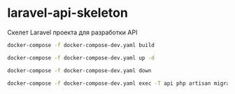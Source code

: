 # laravel-api-skeleton
Скелет Laravel проекта для разработки API


```bash
docker-compose -f docker-compose-dev.yaml build
```

```bash
docker-compose -f docker-compose-dev.yaml up -d
```

```bash
docker-compose -f docker-compose-dev.yaml down
```

```bash
docker-compose -f docker-compose-dev.yaml exec -T api php artisan migrate:refresh --seed
```
